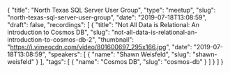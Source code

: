 {
  "title": "North Texas SQL Server User Group",
  "type": "meetup",
  "slug": "north-texas-sql-server-user-group",
  "date": "2019-07-18T13:08:59",
  "draft": false,
  "recordings": [
    {
      "title": "Not All Data is Relational: An introduction to Cosmos DB",
      "slug": "not-all-data-is-relational-an-introduction-to-cosmos-db-2",
      "thumbnail": "https://i.vimeocdn.com/video/801600697_295x166.jpg",
      "date": "2019-07-18T13:08:59",
      "speakers": [
        {
          "name": "Shawn Weisfeld",
          "slug": "shawn-weisfeld"
        }
      ],
      "tags": [
        {
          "name": "Cosmos DB",
          "slug": "cosmos-db"
        }
      ]
    }
  ]
}